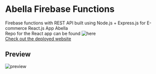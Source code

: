 # Abella Firebase Functions

Firebase functions with REST API built using Node.js + Express.js for E-commerce React.js App Abella\
Repo for the React app can be found ![here](https://github.com/lucasjhong/abella-bakery)\
[Check out the deployed website](https://abellabakery.ca)

## Preview

![preview](/src/image/abella-preview.gif)
